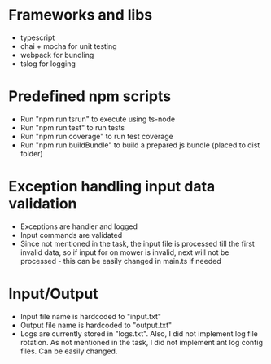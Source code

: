 # Frameworks and libs
* typescript
* chai + mocha for unit testing
* webpack for bundling
* tslog for logging

# Predefined npm scripts
* Run "npm run tsrun" to execute using ts-node
* Run "npm run test" to run tests
* Run "npm run coverage" to run test coverage
* Run "npm run buildBundle" to build a prepared js bundle (placed to dist folder)

# Exception handling input data validation
* Exceptions are handler and logged
* Input commands are validated
* Since not mentioned in the task, the input file is processed till the first invalid data, so if input for on mower is invalid, next will not be processed - this can be easily changed in main.ts if needed

# Input/Output
* Input file name is hardcoded to "input.txt"
* Output file name is hardcoded to "output.txt"
* Logs are currently stored in "logs.txt". Also, I did not implement log file rotation. As not mentioned in the task, I did not implement ant log config files. Can be easily changed.
